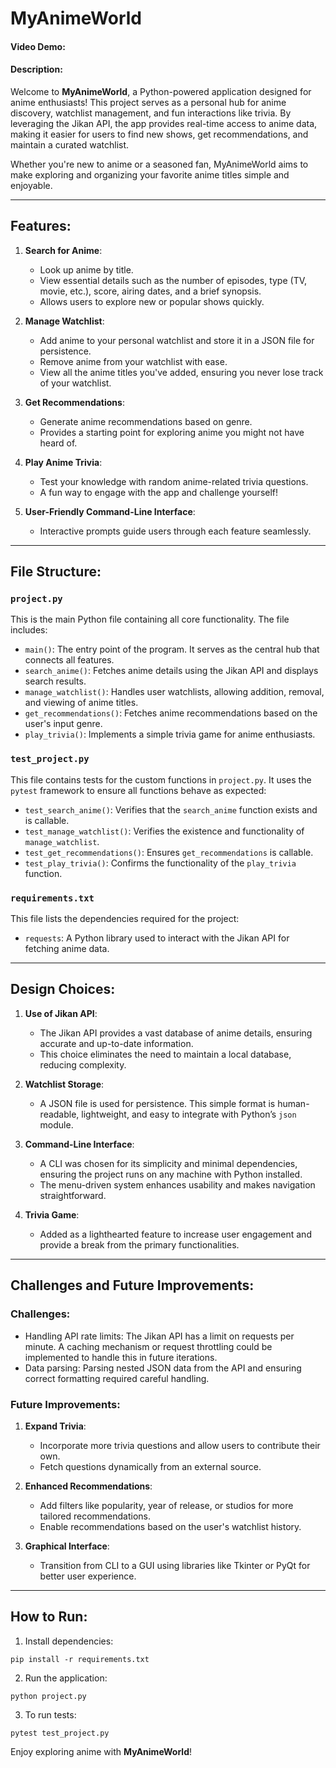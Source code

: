 # MyAnimeWorld

#### Video Demo:  <URL HERE>

#### Description:
Welcome to **MyAnimeWorld**, a Python-powered application designed for anime enthusiasts! This project serves as a personal hub for anime discovery, watchlist management, and fun interactions like trivia. By leveraging the Jikan API, the app provides real-time access to anime data, making it easier for users to find new shows, get recommendations, and maintain a curated watchlist.

Whether you're new to anime or a seasoned fan, MyAnimeWorld aims to make exploring and organizing your favorite anime titles simple and enjoyable.

---

## Features:
1. **Search for Anime**:
   - Look up anime by title.
   - View essential details such as the number of episodes, type (TV, movie, etc.), score, airing dates, and a brief synopsis.
   - Allows users to explore new or popular shows quickly.

2. **Manage Watchlist**:
   - Add anime to your personal watchlist and store it in a JSON file for persistence.
   - Remove anime from your watchlist with ease.
   - View all the anime titles you've added, ensuring you never lose track of your watchlist.

3. **Get Recommendations**:
   - Generate anime recommendations based on genre.
   - Provides a starting point for exploring anime you might not have heard of.

4. **Play Anime Trivia**:
   - Test your knowledge with random anime-related trivia questions.
   - A fun way to engage with the app and challenge yourself!

5. **User-Friendly Command-Line Interface**:
   - Interactive prompts guide users through each feature seamlessly.

---

## File Structure:

### `project.py`
This is the main Python file containing all core functionality. The file includes:
- `main()`: The entry point of the program. It serves as the central hub that connects all features.
- `search_anime()`: Fetches anime details using the Jikan API and displays search results.
- `manage_watchlist()`: Handles user watchlists, allowing addition, removal, and viewing of anime titles.
- `get_recommendations()`: Fetches anime recommendations based on the user's input genre.
- `play_trivia()`: Implements a simple trivia game for anime enthusiasts.

### `test_project.py`
This file contains tests for the custom functions in `project.py`. It uses the `pytest` framework to ensure all functions behave as expected:
- `test_search_anime()`: Verifies that the `search_anime` function exists and is callable.
- `test_manage_watchlist()`: Verifies the existence and functionality of `manage_watchlist`.
- `test_get_recommendations()`: Ensures `get_recommendations` is callable.
- `test_play_trivia()`: Confirms the functionality of the `play_trivia` function.

### `requirements.txt`
This file lists the dependencies required for the project:
- `requests`: A Python library used to interact with the Jikan API for fetching anime data.

---

## Design Choices:
1. **Use of Jikan API**:
   - The Jikan API provides a vast database of anime details, ensuring accurate and up-to-date information.
   - This choice eliminates the need to maintain a local database, reducing complexity.

2. **Watchlist Storage**:
   - A JSON file is used for persistence. This simple format is human-readable, lightweight, and easy to integrate with Python’s `json` module.

3. **Command-Line Interface**:
   - A CLI was chosen for its simplicity and minimal dependencies, ensuring the project runs on any machine with Python installed.
   - The menu-driven system enhances usability and makes navigation straightforward.

4. **Trivia Game**:
   - Added as a lighthearted feature to increase user engagement and provide a break from the primary functionalities.

---

## Challenges and Future Improvements:
### Challenges:
- Handling API rate limits: The Jikan API has a limit on requests per minute. A caching mechanism or request throttling could be implemented to handle this in future iterations.
- Data parsing: Parsing nested JSON data from the API and ensuring correct formatting required careful handling.

### Future Improvements:
1. **Expand Trivia**:
   - Incorporate more trivia questions and allow users to contribute their own.
   - Fetch questions dynamically from an external source.

2. **Enhanced Recommendations**:
   - Add filters like popularity, year of release, or studios for more tailored recommendations.
   - Enable recommendations based on the user's watchlist history.

3. **Graphical Interface**:
   - Transition from CLI to a GUI using libraries like Tkinter or PyQt for better user experience.

---

## How to Run:
1. Install dependencies:
```
pip install -r requirements.txt
```

2. Run the application:
```
python project.py
```

3. To run tests:
```
pytest test_project.py
```

Enjoy exploring anime with **MyAnimeWorld**!

